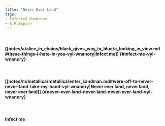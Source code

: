 ```yaml
---
title: "Never Ever Land"
tags:
- Infected Mushroom
- B.P.Empire
---
```

&nbsp;
#### [[notes/a/alice_in_chains/black_gives_way_to_blue/a_looking_in_view.md#these-things-i-hate-in-you-vyl-wnanory|Infect me]] {#infect-me-vyl-wnanory}
&nbsp;
#### [[notes/m/metallica/metallica/enter_sandman.md#were-off-to-never-never-land-take-my-hand-vyl-wnanory|Never ever land, never land, never ever land]] {#never-ever-land-never-land-never-ever-land-vyl-wnanory}
&nbsp;
#### Infect me

